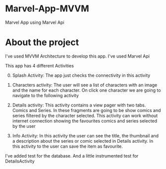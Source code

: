 # Marvel-App-MVVM
Marvel App using Marvel Api

# About the project
I've used MVVM Architecture to develop this app.
I've used Marvel Api


This app has 4 different Activities

0. Splash Activity: The app just checks the connectivity in this activity

1. Characters activity: The user will see a list of characters with an image and the name
for each character. On click one character we are going to navigate to the following activity

2. Details activity: This activity contains a view pager with two tabs. Comics and Series.
In these fragments are going to be show comics and series filtered by the character selected.
This activity can work without internet connection showing the favourites comics and series
selected by the user

3. Info Activity: In this activity the user can see the title, the thumbnail and a description
about the series or comic selected in Details activity. In this activity to the user can save the
item as favourite.

I've added test for the database. And a little instrumented test for DetailsActivity

